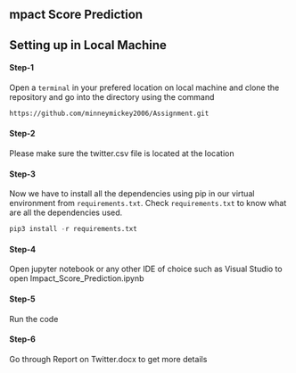 ## mpact Score Prediction

## Setting up in Local Machine

#### Step-1 
Open a `terminal` in your prefered location on local machine and clone the repository and go into the directory using the command
```bash
https://github.com/minneymickey2006/Assignment.git
```

#### Step-2
Please make sure the twitter.csv file is located at the location

#### Step-3
Now we have to install all the dependencies using pip in our virtual environment from `requirements.txt`.
Check `requirements.txt` to know what are all the dependencies used.
```python
pip3 install -r requirements.txt
```

#### Step-4
Open jupyter notebook or any other IDE of choice such as Visual Studio to open Impact_Score_Prediction.ipynb

#### Step-5 
Run the code

#### Step-6
Go through Report on Twitter.docx to get more details
